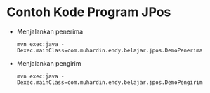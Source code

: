 # Contoh Kode Program JPos #

* Menjalankan penerima

    ```
    mvn exec:java -Dexec.mainClass=com.muhardin.endy.belajar.jpos.DemoPenerima
    ```

* Menjalankan pengirim

    ```
    mvn exec:java -Dexec.mainClass=com.muhardin.endy.belajar.jpos.DemoPengirim
    ```